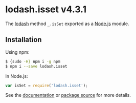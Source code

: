 # lodash.isset v4.3.1

The [lodash](https://lodash.com/) method `_.isSet` exported as a [Node.js](https://nodejs.org/) module.

## Installation

Using npm:
```bash
$ {sudo -H} npm i -g npm
$ npm i --save lodash.isset
```

In Node.js:
```js
var isSet = require('lodash.isset');
```

See the [documentation](https://lodash.com/docs#isSet) or [package source](https://github.com/lodash/lodash/blob/4.3.1-npm-packages/lodash.isset) for more details.

